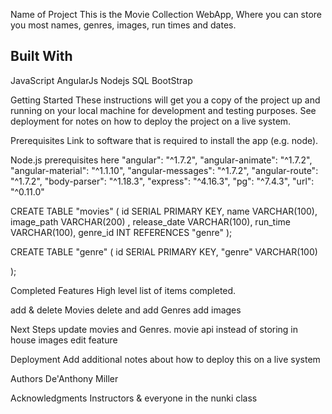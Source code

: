 Name of Project
This is the Movie Collection WebApp, Where you can store you most names, genres, images, run times and dates.

Built With
--------------------
JavaScript
AngularJs
Nodejs
SQL
BootStrap

Getting Started
These instructions will get you a copy of the project up and running on your local machine for development and testing purposes. See deployment for notes on how to deploy the project on a live system.

Prerequisites
Link to software that is required to install the app (e.g. node).

Node.js prerequisites here
  "angular": "^1.7.2",
  "angular-animate": "^1.7.2",
  "angular-material": "^1.1.10",
  "angular-messages": "^1.7.2",
  "angular-route": "^1.7.2",
  "body-parser": "^1.18.3",
  "express": "^4.16.3",
  "pg": "^7.4.3",
  "url": "^0.11.0"


CREATE TABLE "movies" (
    id SERIAL PRIMARY KEY,
    name VARCHAR(100),
    image_path VARCHAR(200) ,
    release_date VARCHAR(100),
    run_time VARCHAR(100),
    genre_id INT REFERENCES "genre"
);

CREATE TABLE "genre" (
id SERIAL PRIMARY KEY,
 "genre" VARCHAR(100)

);


Completed Features
High level list of items completed.

add & delete Movies
delete and add Genres
add images


Next Steps
update movies and Genres. 
movie api instead of storing in house images
edit feature

Deployment
Add additional notes about how to deploy this on a live system

Authors
De'Anthony Miller

Acknowledgments
Instructors & everyone in the nunki class